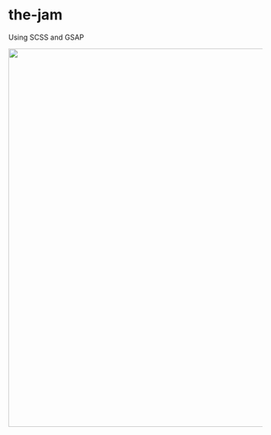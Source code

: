 # the-jam
Using SCSS and GSAP

<img align="center" width="750" src="https://media.giphy.com/media/If7VmvvdUFXO0KNjgl/giphy.gif">

